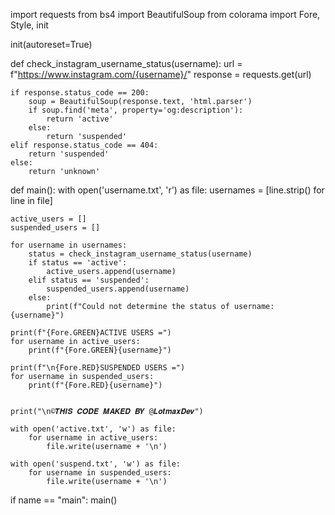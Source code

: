 import requests
from bs4 import BeautifulSoup
from colorama import Fore, Style, init

init(autoreset=True)

def check_instagram_username_status(username):
    url = f"https://www.instagram.com/{username}/"
    response = requests.get(url)
    
    if response.status_code == 200:
        soup = BeautifulSoup(response.text, 'html.parser')
        if soup.find('meta', property='og:description'):
            return 'active'
        else:
            return 'suspended'
    elif response.status_code == 404:
        return 'suspended'
    else:
        return 'unknown'

def main():
    with open('username.txt', 'r') as file:
        usernames = [line.strip() for line in file]

    active_users = []
    suspended_users = []

    for username in usernames:
        status = check_instagram_username_status(username)
        if status == 'active':
            active_users.append(username)
        elif status == 'suspended':
            suspended_users.append(username)
        else:
            print(f"Could not determine the status of username: {username}")

    print(f"{Fore.GREEN}ACTIVE USERS =")
    for username in active_users:
        print(f"{Fore.GREEN}{username}")

    print(f"\n{Fore.RED}SUSPENDED USERS =")
    for username in suspended_users:
        print(f"{Fore.RED}{username}")


    print("\n©️𝑻𝑯𝑰𝑺 𝑪𝑶𝑫𝑬 𝑴𝑨𝑲𝑬𝑫 𝑩𝒀 @𝑳𝒐𝒕𝒎𝒂𝒙𝑫𝒆𝒗")

    with open('active.txt', 'w') as file:
        for username in active_users:
            file.write(username + '\n')

    with open('suspend.txt', 'w') as file:
        for username in suspended_users:
            file.write(username + '\n')

if name == "main":
    main()
